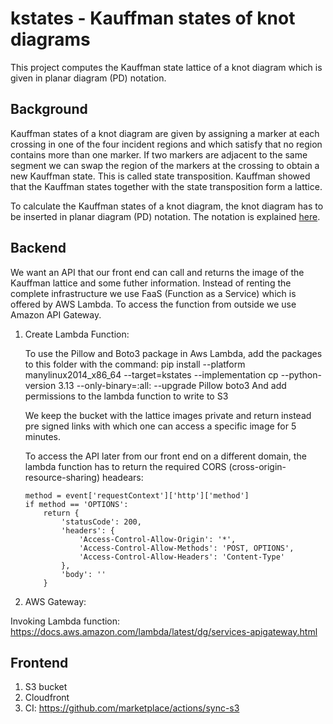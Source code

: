 # kstates - Kauffman states of knot diagrams
This project computes the Kauffman state lattice of a knot diagram which is 
given in planar diagram (PD) notation.

## Background
Kauffman states of a knot diagram are given by assigning a marker at each crossing in one of the four incident regions and which satisfy that no region contains more than one marker.
If two markers are adjacent to the same segment we can swap the region of the markers at the crossing to obtain a new Kauffman state. This is called state transposition.
Kauffman showed that the Kauffman states together with the state transposition form a lattice.

To calculate the Kauffman states of a knot diagram, the knot diagram has to be inserted 
in planar diagram (PD) notation. The notation is explained [here](https://knotinfo.math.indiana.edu/descriptions/pd_notation.html).

## Backend
We want an API that our front end can call and returns the image of the Kauffman lattice and some futher information. Instead of renting the complete infrastructure we use FaaS (Function as a Service) which is offered by AWS Lambda. To access the function from outside we use Amazon API Gateway.
1. Create Lambda Function:

    To use the Pillow and Boto3 package in Aws Lambda, add the packages to this folder with the command:
    pip install --platform manylinux2014_x86_64 --target=kstates --implementation cp --python-version 3.13 --only-binary=:all: --upgrade Pillow boto3 
    And add permissions to the lambda function to write to S3

    We keep the bucket with the lattice images private and return instead pre signed links with which one can access a specific image for 5 minutes.

    To access the API later from our front end on a different domain, the lambda function has to return the required CORS (cross-origin-resource-sharing) headears:
    ```
    method = event['requestContext']['http']['method']
    if method == 'OPTIONS':
        return {
            'statusCode': 200,
            'headers': {
                'Access-Control-Allow-Origin': '*',
                'Access-Control-Allow-Methods': 'POST, OPTIONS',
                'Access-Control-Allow-Headers': 'Content-Type'
            },
            'body': ''
        }
    ```
    
2. AWS Gateway:


Invoking Lambda function:    https://docs.aws.amazon.com/lambda/latest/dg/services-apigateway.html 

## Frontend
1. S3 bucket
2. Cloudfront
3. CI: https://github.com/marketplace/actions/sync-s3 

